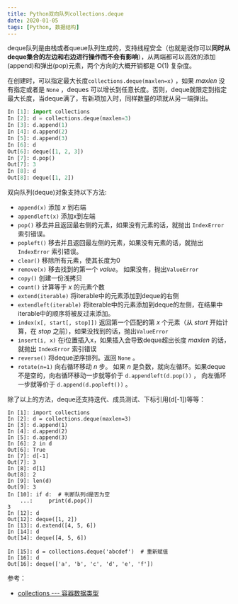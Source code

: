 ```yaml
---
title: Python双向队列collections.deque
date: 2020-01-05
tags: [Python, 数据结构]
---
```


deque队列是由栈或者queue队列生成的，支持线程安全（也就是说你可以**同时从deque集合的左边和右边进行操作而不会有影响**），从两端都可以高效的添加(append)和弹出(pop)元素，两个方向的大概开销都是 O(1) 复杂度。

在创建时，可以指定最大长度`collections.deque(maxlen=x)` ，如果 *maxlen* 没有指定或者是 `None` ，deques 可以增长到任意长度。否则，deque就限定到指定最大长度，当deque满了，有新项加入时，同样数量的项就从另一端弹出。

```python
In [1]: import collections
In [2]: d = collections.deque(maxlen=3)
In [3]: d.append(1)
In [4]: d.append(2)
In [5]: d.append(3)
In [6]: d
Out[6]: deque([1, 2, 3])
In [7]: d.pop()
Out[7]: 3
In [8]: d
Out[8]: deque([1, 2])
```

双向队列(deque)对象支持以下方法:

- `append(x)` 添加 *x* 到右端
- `appendleft(x)` 添加x到左端
- `pop()` 移去并且返回最右侧的元素，如果没有元素的话，就抛出 `IndexError` 索引错误。
- `popleft()` 移去并且返回最左侧的元素，如果没有元素的话，就抛出 `IndexError` 索引错误。
- `clear()` 移除所有元素，使其长度为0
- `remove(x)` 移去找到的第一个 *value*。 如果没有，抛出`ValueError`
- `copy()` 创建一份浅拷贝
- `count()` 计算等于 *x* 的元素个数
- `extend(iterable)` 将iterable中的元素添加到deque的右侧
- `extendleft(iterable)` 将iterable中的元素添加到deque的左侧，在结果中iterable中的顺序将被反过来添加。
- `index(x[, start[, stop]])` 返回第一个匹配的第 *x* 个元素（从 *start* 开始计算，在 *stop* 之前），如果没找到的话，抛出`ValueError`
- `insert(i, x)` 在i位置插入x，如果插入会导致deque超出长度 *maxlen* 的话，就抛出 `IndexError` 索引错误
- `reverse()` 将deque逆序排列。返回 `None` 。
- `rotate(n=1)` 向右循环移动 *n* 步。 如果 *n* 是负数，就向左循环。如果deque不是空的，向右循环移动一步就等价于 `d.appendleft(d.pop())` ， 向左循环一步就等价于 `d.append(d.popleft())` 。

除了以上的方法，deque还支持迭代、成员测试、下标引用(d[-1])等等：

```
In [1]: import collections
In [2]: d = collections.deque(maxlen=3)
In [3]: d.append(1)
In [4]: d.append(2)
In [5]: d.append(3)
In [6]: 2 in d
Out[6]: True
In [7]: d[-1]
Out[7]: 3
In [8]: d[1]
Out[8]: 2
In [9]: len(d)
Out[9]: 3
In [10]: if d:  # 判断队列d是否为空
    ...:     print(d.pop())
3
In [12]: d
Out[12]: deque([1, 2])
In [13]: d.extend([4, 5, 6])
In [14]: d
Out[14]: deque([4, 5, 6])

In [15]: d = collections.deque('abcdef')  # 重新赋值
In [16]: d
Out[16]: deque(['a', 'b', 'c', 'd', 'e', 'f'])
```

参考：

- [collections --- 容器数据类型](https://docs.python.org/zh-cn/3.7/library/collections.html#deque-objects)